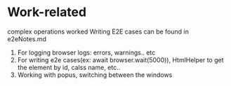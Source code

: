 # Work-related
complex operations worked
Writing E2E cases can be found in e2eNotes.md

1. For logging browser logs: errors, warnings.. etc
2. For writing e2e cases(ex: await browser.wait(5000)), HtmlHelper to get the element by id, calss name, etc..
3. Working with popus, switching between the windows
 
